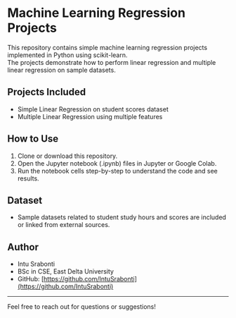 # Machine Learning Regression Projects

This repository contains simple machine learning regression projects implemented in Python using scikit-learn.  
The projects demonstrate how to perform linear regression and multiple linear regression on sample datasets.

## Projects Included

- Simple Linear Regression on student scores dataset  
- Multiple Linear Regression using multiple features  

## How to Use

1. Clone or download this repository.  
2. Open the Jupyter notebook (.ipynb) files in Jupyter or Google Colab.  
3. Run the notebook cells step-by-step to understand the code and see results.

## Dataset

- Sample datasets related to student study hours and scores are included or linked from external sources.

## Author

- Intu Srabonti  
- BSc in CSE, East Delta University  
- GitHub: [https://github.com/IntuSrabonti](https://github.com/IntuSrabonti)

---

Feel free to reach out for questions or suggestions!
